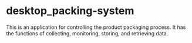 # desktop_packing-system
This is an application for controlling the product packaging process. It has the functions of collecting, monitoring, storing, and retrieving data.
